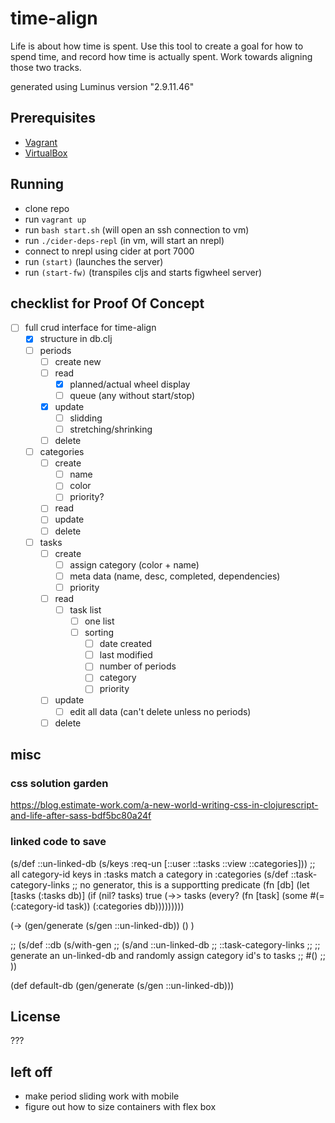 # time-align

Life is about how time is spent. Use this tool to create a goal for how to spend time, and record how time is actually spent. Work towards aligning those two tracks.  

generated using Luminus version "2.9.11.46"

## Prerequisites
- [Vagrant][1]
- [VirtualBox][2]

[1]: https://www.vagrantup.com/
[2]: https://www.virtualbox.org/wiki/VirtualBox

## Running

- clone repo
- run `vagrant up`
- run `bash start.sh` (will open an ssh connection to vm)
- run `./cider-deps-repl` (in vm, will start an nrepl)
- connect to nrepl using cider at port 7000
- run `(start)` (launches the server)
- run `(start-fw)` (transpiles cljs and starts figwheel server)

## checklist for Proof Of Concept
- [ ] full crud interface for time-align
  - [x] structure in db.clj
  - [ ] periods
    - [ ] create new
    - [ ] read
      - [x] planned/actual wheel display
      - [ ] queue (any without start/stop)
    - [x] update
      - [ ] slidding
      - [ ] stretching/shrinking
    - [ ] delete
  - [ ] categories
    - [ ] create 
      - [ ] name
      - [ ] color
      - [ ] priority?
    - [ ] read 
    - [ ] update
    - [ ] delete
  - [ ] tasks
    - [ ] create
      - [ ] assign category (color + name)
      - [ ] meta data (name, desc, completed, dependencies)
      - [ ] priority
    - [ ] read
      - [ ] task list 
        - [ ] one list
        - [ ] sorting
          - [ ] date created
          - [ ] last modified
          - [ ] number of periods
          - [ ] category
          - [ ] priority
    - [ ] update
      - [ ] edit all data (can't delete unless no periods)
    - [ ] delete

## misc
### css solution garden
https://blog.estimate-work.com/a-new-world-writing-css-in-clojurescript-and-life-after-sass-bdf5bc80a24f
### linked code to save
(s/def ::un-linked-db (s/keys :req-un [::user ::tasks ::view ::categories]))
;; all category-id keys in :tasks match a category in :categories
(s/def ::task-category-links ;; no generator, this is a supportting predicate
  (fn [db]
    (let [tasks (:tasks db)]
      (if (nil? tasks)
        true
        (->> tasks
             (every?
              (fn [task]
                (some #(= (:category-id task))
                      (:categories db)))))))))

(-> (gen/generate (s/gen ::un-linked-db))
    ()
 )

;; (s/def ::db (s/with-gen
;;               (s/and ::un-linked-db
;;                      ::task-category-links
;;                      ;; generate an un-linked-db and randomly assign category id's to tasks
;;                      #()
;;                      ))

(def default-db (gen/generate (s/gen ::un-linked-db)))


## License
???

## left off
- make period sliding work with mobile
- figure out how to size containers with flex box

